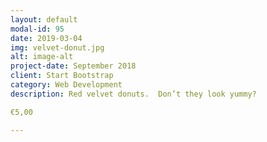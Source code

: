 ```yaml
---
layout: default
modal-id: 95
date: 2019-03-04
img: velvet-donut.jpg
alt: image-alt
project-date: September 2018
client: Start Bootstrap
category: Web Development
description: Red velvet donuts.  Don’t they look yummy?

€5,00

---
```

